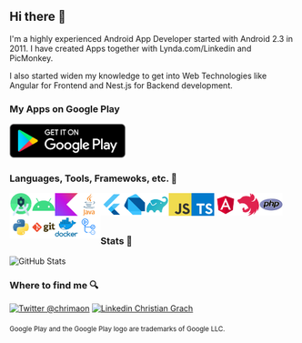 ## Hi there 👋

I'm a highly experienced Android App Developer started with Android 2.3 in 2011. I have created Apps together with Lynda.com/Linkedin and PicMonkey.

I also started widen my knowledge to get into Web Technologies like Angular for Frontend and Nest.js for Backend development.


### My Apps on Google Play

<a href="https://play.google.com/store/apps/developer?id=Christian+Grach&utm_source=Github&utm_campaign=Profile%20Page"><img height="60" alt="Get it on Google Play" src="/art/Google_Play_Store_badge_EN.svg"/></a>


### Languages, Tools, Framewoks, etc.  🔧

<img align="left" alt="Android Studio" height="40" src="https://github.com/github/explore/blob/748fe455e55b63d8cdc9f24b3503677deb33c79e/topics/android-studio/android-studio.png" />
<img align="left" alt="Android" height="40" src="https://github.com/github/explore/blob/7499907e93fd674c63ebf6ec18265cf2628ceba1/topics/android/android.png" />
<img align="left" alt="Kotlin" height="40" src="https://github.com/github/explore/blob/748fe455e55b63d8cdc9f24b3503677deb33c79e/topics/kotlin/kotlin.png" />
<img align="left" alt="Java" height="40" src="https://github.com/github/explore/blob/748fe455e55b63d8cdc9f24b3503677deb33c79e/topics/java/java.png" />
<img align="left" alt="Flutter" height="40" src="https://github.com/github/explore/blob/7499907e93fd674c63ebf6ec18265cf2628ceba1/topics/flutter/flutter.png" />
<img align="left" alt="Dart" height="40" src="https://github.com/github/explore/blob/7499907e93fd674c63ebf6ec18265cf2628ceba1/topics/dart/dart.png" />
<img align="left" alt="Gradle" height="40px" src="https://github.com/github/explore/blob/748fe455e55b63d8cdc9f24b3503677deb33c79e/topics/gradle/gradle.png" />
<img align="left" alt="Javascript" height="40" src="https://github.com/github/explore/blob/748fe455e55b63d8cdc9f24b3503677deb33c79e/topics/javascript/javascript.png" />
<img align="left" alt="Typescript" height="40" src="https://github.com/github/explore/blob/748fe455e55b63d8cdc9f24b3503677deb33c79e/topics/typescript/typescript.png" />
<img align="left" alt="Angular" height="40" src="https://github.com/github/explore/blob/748fe455e55b63d8cdc9f24b3503677deb33c79e/topics/angular/angular.png" />
<img align="left" alt="Nest.js" height="40" src="https://github.com/github/explore/blob/748fe455e55b63d8cdc9f24b3503677deb33c79e/topics/nestjs/nestjs.png" />
<img align="left" alt="PHP" height="40" src="https://github.com/github/explore/blob/748fe455e55b63d8cdc9f24b3503677deb33c79e/topics/php/php.png" />
<img align="left" alt="Python" height="40" src="https://github.com/github/explore/blob/748fe455e55b63d8cdc9f24b3503677deb33c79e/topics/python/python.png" />
<img align="left" alt="Git" height="40" src="https://github.com/github/explore/blob/748fe455e55b63d8cdc9f24b3503677deb33c79e/topics/git/git.png" />
<img align="left" alt="Docker" height="40" src="https://github.com/github/explore/blob/748fe455e55b63d8cdc9f24b3503677deb33c79e/topics/docker/docker.png" />
<img align="left" alt="Actions" height="40" src="https://github.com/github/explore/blob/748fe455e55b63d8cdc9f24b3503677deb33c79e/topics/actions/actions.png" />

<br />
<br />
<br />

### Stats  📝

![GitHub Stats](https://github-readme-stats.vercel.app/api?username=chrimaeon&hide_title=true "GitHub Stats")

### Where to find me  🔍

<a href="https://twitter.com/chrimaeon"><img alt="Twitter @chrimaon" src="https://img.shields.io/badge/@chrimaeon-%231DA1F2.svg?&style=for-the-badge&logo=twitter&logoColor=white" /></a>
<a href="https://www.linkedin.com/in/christian-grach/"><img alt="Linkedin Christian Grach" src="https://img.shields.io/badge/Christian%20Grach-%230077B5.svg?&style=for-the-badge&logo=linkedin&logoColor=white" /></a>

<sub>Google Play and the Google Play logo are trademarks of Google LLC.</sub>
